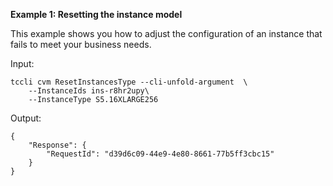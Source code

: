**Example 1: Resetting the instance model**

This example shows you how to adjust the configuration of an instance that fails to meet your business needs.

Input: 

```
tccli cvm ResetInstancesType --cli-unfold-argument  \
    --InstanceIds ins-r8hr2upy\
    --InstanceType S5.16XLARGE256
```

Output: 
```
{
    "Response": {
        "RequestId": "d39d6c09-44e9-4e80-8661-77b5ff3cbc15"
    }
}
```

